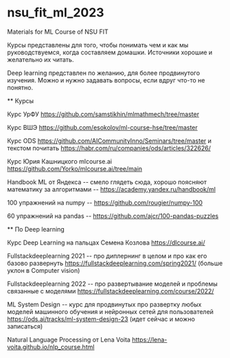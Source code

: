 # nsu_fit_ml_2023
Materials for ML Course of NSU FIT

Курсы представлены для того, чтобы понимать чем и как мы руководствуемся, когда составляем домашки. Источники хорошие и желательно их читать.

Deep learning представлен по желанию, для более продвинутого изучения. Можно и нужно задавать вопросы, если вдруг что-то не понятно.

** Курсы

Курс УрФУ https://github.com/samstikhin/mlmathmech/tree/master

Курс ВШЭ https://github.com/esokolov/ml-course-hse/tree/master

Курс ODS https://github.com/AICommunityInno/Seminars/tree/master и текстом почитать https://habr.com/ru/companies/ods/articles/322626/

Курс Юрия Кашницкого mlcourse.ai https://github.com/Yorko/mlcourse.ai/tree/main

Handbook ML от Яндекса -- смело глядеть сюда, хорошо поясняют математику за алгоритмами -- https://academy.yandex.ru/handbook/ml

100 упражнений на numpy -- https://github.com/rougier/numpy-100

60 упражнений на pandas -- https://github.com/ajcr/100-pandas-puzzles


** По Deep learning

Курс Deep Learning на пальцах Семена Козлова https://dlcourse.ai/ 

Fullstackdeeplearning 2021 -- про диплернинг в целом и про как его базово развернуть https://fullstackdeeplearning.com/spring2021/ (больше уклон в Computer vision)

Fullstackdeeplearning 2022 -- про развертывание моделей и проблемы связанные с моделями https://fullstackdeeplearning.com/course/2022/

ML System Design -- курс для продвинутых про развертку любых моделей машинного обучения и нейронных сетей для пользователей https://ods.ai/tracks/ml-system-design-23 (идет сейчас и можно записаться)

Natural Language Processing от Lena Voita https://lena-voita.github.io/nlp_course.html
